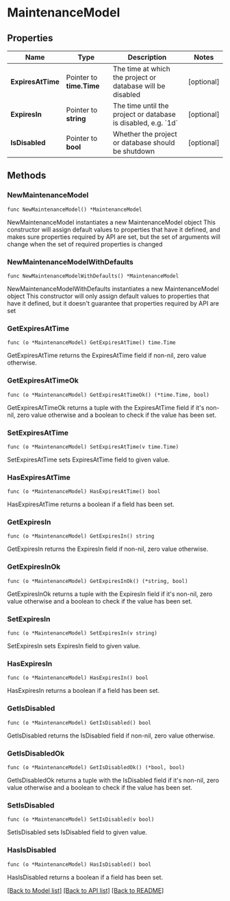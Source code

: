 # MaintenanceModel

## Properties

Name | Type | Description | Notes
------------ | ------------- | ------------- | -------------
**ExpiresAtTime** | Pointer to **time.Time** | The time at which the project or database will be disabled | [optional] 
**ExpiresIn** | Pointer to **string** | The time until the project or database is disabled, e.g. &#x60;1d&#x60; | [optional] 
**IsDisabled** | Pointer to **bool** | Whether the project or database should be shutdown | [optional] 

## Methods

### NewMaintenanceModel

`func NewMaintenanceModel() *MaintenanceModel`

NewMaintenanceModel instantiates a new MaintenanceModel object
This constructor will assign default values to properties that have it defined,
and makes sure properties required by API are set, but the set of arguments
will change when the set of required properties is changed

### NewMaintenanceModelWithDefaults

`func NewMaintenanceModelWithDefaults() *MaintenanceModel`

NewMaintenanceModelWithDefaults instantiates a new MaintenanceModel object
This constructor will only assign default values to properties that have it defined,
but it doesn't guarantee that properties required by API are set

### GetExpiresAtTime

`func (o *MaintenanceModel) GetExpiresAtTime() time.Time`

GetExpiresAtTime returns the ExpiresAtTime field if non-nil, zero value otherwise.

### GetExpiresAtTimeOk

`func (o *MaintenanceModel) GetExpiresAtTimeOk() (*time.Time, bool)`

GetExpiresAtTimeOk returns a tuple with the ExpiresAtTime field if it's non-nil, zero value otherwise
and a boolean to check if the value has been set.

### SetExpiresAtTime

`func (o *MaintenanceModel) SetExpiresAtTime(v time.Time)`

SetExpiresAtTime sets ExpiresAtTime field to given value.

### HasExpiresAtTime

`func (o *MaintenanceModel) HasExpiresAtTime() bool`

HasExpiresAtTime returns a boolean if a field has been set.

### GetExpiresIn

`func (o *MaintenanceModel) GetExpiresIn() string`

GetExpiresIn returns the ExpiresIn field if non-nil, zero value otherwise.

### GetExpiresInOk

`func (o *MaintenanceModel) GetExpiresInOk() (*string, bool)`

GetExpiresInOk returns a tuple with the ExpiresIn field if it's non-nil, zero value otherwise
and a boolean to check if the value has been set.

### SetExpiresIn

`func (o *MaintenanceModel) SetExpiresIn(v string)`

SetExpiresIn sets ExpiresIn field to given value.

### HasExpiresIn

`func (o *MaintenanceModel) HasExpiresIn() bool`

HasExpiresIn returns a boolean if a field has been set.

### GetIsDisabled

`func (o *MaintenanceModel) GetIsDisabled() bool`

GetIsDisabled returns the IsDisabled field if non-nil, zero value otherwise.

### GetIsDisabledOk

`func (o *MaintenanceModel) GetIsDisabledOk() (*bool, bool)`

GetIsDisabledOk returns a tuple with the IsDisabled field if it's non-nil, zero value otherwise
and a boolean to check if the value has been set.

### SetIsDisabled

`func (o *MaintenanceModel) SetIsDisabled(v bool)`

SetIsDisabled sets IsDisabled field to given value.

### HasIsDisabled

`func (o *MaintenanceModel) HasIsDisabled() bool`

HasIsDisabled returns a boolean if a field has been set.


[[Back to Model list]](../README.md#documentation-for-models) [[Back to API list]](../README.md#documentation-for-api-endpoints) [[Back to README]](../README.md)


